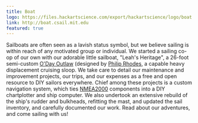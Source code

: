 ```yaml
---
title: Boat
logo: https://files.hackartscience.com/export/hackartscience/logo/boat.svg
link: http://boat.csail.mit.edu
featured: true
---
```


Sailboats are often seen as a lavish status symbol, but we believe sailing is within reach of any motivated group or individual.
We started a sailing co-op of our own with our adorable little sailboat, "Leah's Heritage", a 26-foot semi-custom [O'Day Outlaw][outlaw] (designed by [Philip Rhodes][rhodes], a capable heavy displacement cruising sloop.
We take care to detail our maintenance and improvement projects, our trips, and our expenses as a free and open resource to DIY sailors everywhere.
Chief among these projects is a custom navigation system, which ties [NMEA2000][nmea2000] components into a DIY chartplotter and ship computer.
We also undertook an extensive rebuild of the ship's rudder and bulkheads, refitting the mast, and updated the sail inventory, and carefully documented our work.
Read about our adventures, and come sailing with us!

[outlaw]: http://sailboatdata.com/viewrecord.asp?class_id=436
[rhodes]: https://en.wikipedia.org/wiki/Philip_Rhodes
[nmea2000]: https://en.wikipedia.org/wiki/NMEA_2000
